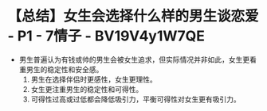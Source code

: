 # 【总结】女生会选择什么样的男生谈恋爱 - P1 - 7情子 - BV19V4y1W7QE

-   男生普遍认为有钱或帅的男生会被女生追求，但实际情况并非如此，女生更看重男生的稳定性和安全感。
    1.  男生在选择伴侣时更感性，女生更理性。
    2.  女生更注重男生的稳定性和可得性。
    3.  可得性过高或过低都会降低吸引力，平衡可得性对女生更有吸引力。